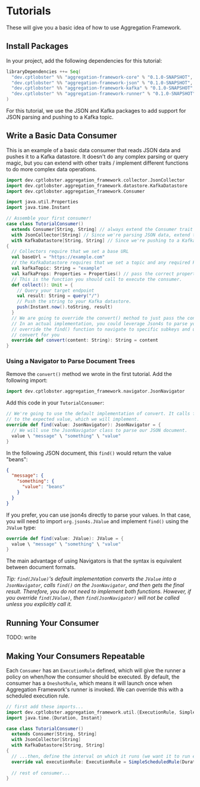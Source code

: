 # Tutorials

These will give you a basic idea of how to use Aggregation Framework.

## Install Packages

In your project, add the following dependencies for this tutorial:
```sbt
libraryDependencies ++= Seq(
  "dev.cptlobster" %% "aggregation-framework-core" % "0.1.0-SNAPSHOT",
  "dev.cptlobster" %% "aggregation-framework-json" % "0.1.0-SNAPSHOT",
  "dev.cptlobster" %% "aggregation-framework-kafka" % "0.1.0-SNAPSHOT",
  "dev.cptlobster" %% "aggregation-framework-runner" % "0.1.0-SNAPSHOT"
)
```

For this tutorial, we use the JSON and Kafka packages to add support for JSON parsing and pushing to a Kafka topic.

## Write a Basic Data Consumer

This is an example of a basic data consumer that reads JSON data and pushes it to a Kafka datastore. It doesn't do any
complex parsing or query magic, but you can extend with other traits / implement different functions to do more complex
data operations.

```scala
import dev.cptlobster.aggregation_framework.collector.JsonCollector
import dev.cptlobster.aggregation_framework.datastore.KafkaDatastore
import dev.cptlobster.aggregation_framework.Consumer

import java.util.Properties
import java.time.Instant

// Assemble your first consumer!
case class TutorialConsumer()
  extends Consumer[String, String] // always extend the Consumer trait first!
  with JsonCollector[String] // Since we're parsing JSON data, extend the JSONCollector trait
  with KafkaDatastore[String, String] // Since we're pushing to a Kafka datastore, extend the KafkaDatastore trait
{
  // Collectors require that we set a base URL
  val baseUrl = "https://example.com"
  // the KafkaDatastore requires that we set a topic and any required Properties
  val kafkaTopic: String = "example"
  val kafkaProps: Properties = Properties() // pass the correct properties for your environment
  // This is the function you should call to execute the consumer.
  def collect(): Unit = {
    // Query your target endpoint
    val result: String = query("/")
    // Push the string to your Kafka datastore.
    push(Instant.now().toString, result)
  }
  // We are going to override the convert() method to just pass the content along as a string.
  // In an actual implementation, you could leverage Json4s to parse your data and read specific fields; you can
  // override the find() function to navigate to specific subkeys and use a type other than String, which json4s will
  // convert for you
  override def convert(content: String): String = content
}
```

### Using a Navigator to Parse Document Trees

Remove the `convert()` method we wrote in the first tutorial. Add the following import:

```scala
import dev.cptlobster.aggregation_framework.navigator.JsonNavigator
```

Add this code in your `TutorialConsumer`:

```scala
// We're going to use the default implementation of convert. It calls find() to navigate through a JSON document tree
// to the expected value, which we will implement.
override def find(value: JsonNavigator): JsonNavigator = {
  // We will use the JsonNavigator class to parse our JSON document.
  value \ "message" \ "something" \ "value"
}
```

In the following JSON document, this `find()` would return the value "beans":
```json
{
  "message": {
    "something": {
      "value": "beans"
    }
  }
}
```

If you prefer, you can use json4s directly to parse your values. In that case, you will need to import
`org.json4s.JValue` and implement `find()` using the `JValue` type:
```scala
override def find(value: JValue): JValue = {
  value \ "message" \ "something" \ "value"
}
```
The main advantage of using Navigators is that the syntax is equivalent between document formats.

*Tip: `find(JValue)`'s default implementation converts the `JValue` into a `JsonNavigator`, calls `find()` on the
`JsonNavigator`, and then gets the final result. Therefore, you do not need to implement both functions. However, if you
override `find(JValue)`, then `find(JsonNavigator)` will not be called unless you explicitly call it.*

## Running Your Consumer

TODO: write

## Making Your Consumers Repeatable

Each `Consumer` has an `ExecutionRule` defined, which will give the runner a policy on when/how the consumer should be
executed. By default, the consumer has a `OneshotRule`, which means it will launch once when Aggregation Framework's
runner is invoked. We can override this with a scheduled execution rule.

```scala
// first add these imports...
import dev.cptlobster.aggregation_framework.util.{ExecutionRule, SimpleScheduledRule}
import java.time.{Duration, Instant}

case class TutorialConsumer()
  extends Consumer[String, String]
  with JsonCollector[String]
  with KafkaDatastore[String, String]
{
  // ...then, define the interval on which it runs (we want it to run every 30 seconds)
  override val executionRule: ExecutionRule = SimpleScheduledRule(Duration.ofSeconds(30))
  
  // rest of consumer...
}
```